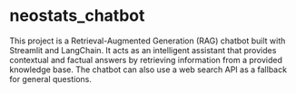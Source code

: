 # neostats_chatbot
This project is a Retrieval-Augmented Generation (RAG) chatbot built with Streamlit and LangChain. It acts as an intelligent assistant that provides contextual and factual answers by retrieving information from a provided knowledge base. The chatbot can also use a web search API as a fallback for general questions.
